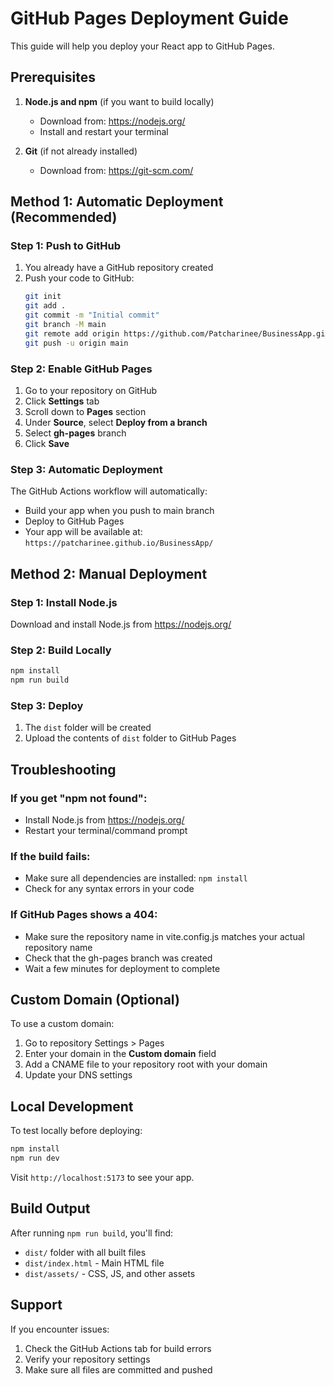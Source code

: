 # GitHub Pages Deployment Guide

This guide will help you deploy your React app to GitHub Pages.

## Prerequisites

1. **Node.js and npm** (if you want to build locally)
   - Download from: https://nodejs.org/
   - Install and restart your terminal

2. **Git** (if not already installed)
   - Download from: https://git-scm.com/

## Method 1: Automatic Deployment (Recommended)

### Step 1: Push to GitHub
1. You already have a GitHub repository created
2. Push your code to GitHub:
   ```bash
   git init
   git add .
   git commit -m "Initial commit"
   git branch -M main
   git remote add origin https://github.com/Patcharinee/BusinessApp.git
   git push -u origin main
   ```

### Step 2: Enable GitHub Pages
1. Go to your repository on GitHub
2. Click **Settings** tab
3. Scroll down to **Pages** section
4. Under **Source**, select **Deploy from a branch**
5. Select **gh-pages** branch
6. Click **Save**

### Step 3: Automatic Deployment
The GitHub Actions workflow will automatically:
- Build your app when you push to main branch
- Deploy to GitHub Pages
- Your app will be available at: `https://patcharinee.github.io/BusinessApp/`

## Method 2: Manual Deployment

### Step 1: Install Node.js
Download and install Node.js from https://nodejs.org/

### Step 2: Build Locally
```bash
npm install
npm run build
```

### Step 3: Deploy
1. The `dist` folder will be created
2. Upload the contents of `dist` folder to GitHub Pages

## Troubleshooting

### If you get "npm not found":
- Install Node.js from https://nodejs.org/
- Restart your terminal/command prompt

### If the build fails:
- Make sure all dependencies are installed: `npm install`
- Check for any syntax errors in your code

### If GitHub Pages shows a 404:
- Make sure the repository name in vite.config.js matches your actual repository name
- Check that the gh-pages branch was created
- Wait a few minutes for deployment to complete

## Custom Domain (Optional)

To use a custom domain:
1. Go to repository Settings > Pages
2. Enter your domain in the **Custom domain** field
3. Add a CNAME file to your repository root with your domain
4. Update your DNS settings

## Local Development

To test locally before deploying:
```bash
npm install
npm run dev
```

Visit `http://localhost:5173` to see your app.

## Build Output

After running `npm run build`, you'll find:
- `dist/` folder with all built files
- `dist/index.html` - Main HTML file
- `dist/assets/` - CSS, JS, and other assets

## Support

If you encounter issues:
1. Check the GitHub Actions tab for build errors
2. Verify your repository settings
3. Make sure all files are committed and pushed 